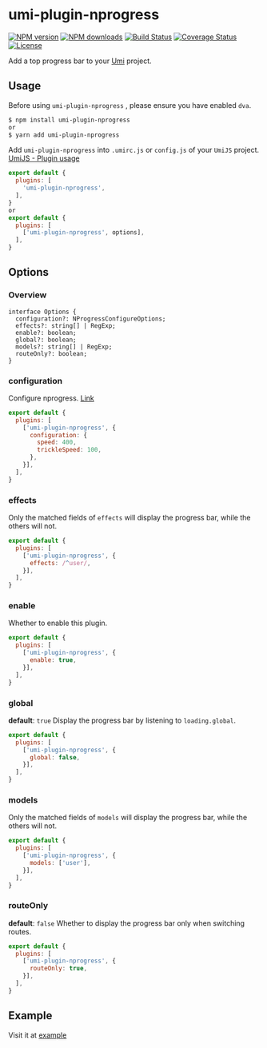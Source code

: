 # umi-plugin-nprogress

[![NPM version](https://img.shields.io/npm/v/umi-plugin-nprogress.svg?style=flat)](https://npmjs.org/package/umi-plugin-nprogress)
[![NPM downloads](http://img.shields.io/npm/dm/umi-plugin-nprogress.svg?style=flat)](https://npmjs.org/package/umi-plugin-nprogress)
[![Build Status](https://img.shields.io/travis/imhele/umi-plugin-nprogress.svg?style=flat)](https://travis-ci.org/imhele/umi-plugin-nprogress)
[![Coverage Status](https://coveralls.io/repos/github/imhele/umi-plugin-nprogress/badge.svg?branch=master)](https://coveralls.io/github/imhele/umi-plugin-nprogress?branch=master)
[![License](https://img.shields.io/npm/l/umi-plugin-nprogress.svg)](https://npmjs.org/package/umi-plugin-nprogress)

Add a top progress bar to your [Umi](https://github.com/umijs/umi) project.


## Usage
Before using `umi-plugin-nprogress` , please ensure you have enabled `dva`.

```sh
$ npm install umi-plugin-nprogress
or
$ yarn add umi-plugin-nprogress
```

Add `umi-plugin-nprogress` into `.umirc.js` or `config.js` of your `UmiJS` project. [UmiJS - Plugin usage](https://umijs.org/plugin/#plugin-usage)

```js
export default {
  plugins: [
    'umi-plugin-nprogress',
  ],
}
or
export default {
  plugins: [
    ['umi-plugin-nprogress', options],
  ],
}
```


## Options
### Overview

```tsx
interface Options {
  configuration?: NProgressConfigureOptions;
  effects?: string[] | RegExp;
  enable?: boolean;
  global?: boolean;
  models?: string[] | RegExp;
  routeOnly?: boolean;
}
```


### configuration
Configure nprogress. [Link](https://github.com/rstacruz/nprogress#configuration)

```js
export default {
  plugins: [
    ['umi-plugin-nprogress', {
      configuration: {
        speed: 400,
        trickleSpeed: 100,
      },
    }],
  ],
}
```


### effects
Only the matched fields of `effects` will display the progress bar, while the others will not.

```js
export default {
  plugins: [
    ['umi-plugin-nprogress', {
      effects: /^user/,
    }],
  ],
}
```

### enable
Whether to enable this plugin.

```js
export default {
  plugins: [
    ['umi-plugin-nprogress', {
      enable: true,
    }],
  ],
}
```


### global
**default**: `true`
Display the progress bar by listening to `loading.global`.

```js
export default {
  plugins: [
    ['umi-plugin-nprogress', {
      global: false,
    }],
  ],
}
```


### models
Only the matched fields of `models` will display the progress bar, while the others will not.

```js
export default {
  plugins: [
    ['umi-plugin-nprogress', {
      models: ['user'],
    }],
  ],
}
```


### routeOnly
**default**: `false`
Whether to display the progress bar only when switching routes.

```js
export default {
  plugins: [
    ['umi-plugin-nprogress', {
      routeOnly: true,
    }],
  ],
}
```


## Example
Visit it at [example](https://github.com/imhele/umi-plugin-nprogress/tree/master/example)
